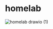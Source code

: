 # homelab

![homelab drawio (1)](https://github.com/user-attachments/assets/580e754f-cb0e-4692-a0e8-899977b40da5)
